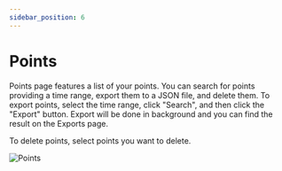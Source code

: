 ```yaml
---
sidebar_position: 6
---
```


# Points

Points page features a list of your points. You can search for points providing a time range, export them to a JSON file, and delete them. To export points, select the time range, click "Search", and then click the "Export" button. Export will be done in background and you can find the result on the Exports page.

To delete points, select points you want to delete.

![Points](../points.jpeg)
